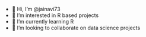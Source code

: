 - 👋 Hi, I’m @jainavi73
- 👀 I’m interested in R based projects
- 🌱 I’m currently learning R
- 💞️ I’m looking to collaborate on data science projects

<!---
jainavi73/jainavi73 is a ✨ special ✨ repository because its `README.md` (this file) appears on your GitHub profile.
You can click the Preview link to take a look at your changes.
--->
